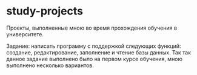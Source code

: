 # study-projects
Проекты, выполненные мною во время прохождения обучения в университете.

Задание:
написать программу с поддержкой следующих функций: создание, редактирование, заполнение и чтение базы данных.
Так так данное задание выполнено было на первом курсе обучения, мною выполнено несколько вариантов.
